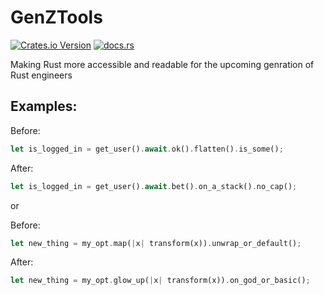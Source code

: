 # GenZTools

[![Crates.io Version](https://img.shields.io/crates/v/genztools)](https://crates.io/crates/genztools)
[![docs.rs](https://img.shields.io/docsrs/genztools)](https://docs.rs/genztools/latest/genztools/)

Making Rust more accessible and readable for the upcoming genration of Rust engineers

## Examples:

Before:

```rust
let is_logged_in = get_user().await.ok().flatten().is_some();
```

After:

```rust
let is_logged_in = get_user().await.bet().on_a_stack().no_cap();
```

or

Before:

```rust
let new_thing = my_opt.map(|x| transform(x)).unwrap_or_default();
```

After:

```rust
let new_thing = my_opt.glow_up(|x| transform(x)).on_god_or_basic();
```
